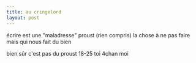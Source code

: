 ```yaml
---
title: au cringelord
layout: post
---
```


écrire est une "maladresse"
proust
(rien compris)
la chose à ne pas faire mais qui nous fait du bien

bien sûr c'est pas du proust
18-25 toi 4chan moi


